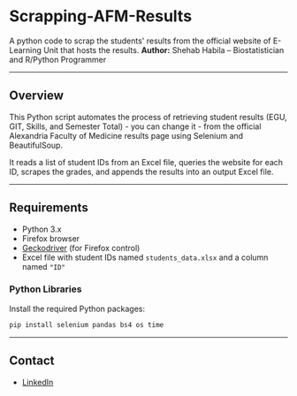 # Scrapping-AFM-Results
A python code to scrap the students' results from the official website of E-Learning Unit that hosts the results.
**Author:** Shehab Habila – Biostatistician and R/Python Programmer   

---

## Overview

This Python script automates the process of retrieving student results (EGU, GIT, Skills, and Semester Total) - you can change it - from the official Alexandria Faculty of Medicine results page using Selenium and BeautifulSoup.

It reads a list of student IDs from an Excel file, queries the website for each ID, scrapes the grades, and appends the results into an output Excel file.

---

## Requirements

- Python 3.x
- Firefox browser
- [Geckodriver](https://github.com/mozilla/geckodriver/releases) (for Firefox control)
- Excel file with student IDs named `students_data.xlsx` and a column named `"ID"`

### Python Libraries

Install the required Python packages:

```bash
pip install selenium pandas bs4 os time
```

---

## Contact
- [LinkedIn](https://www.linkedin.com/in/shehab-habila/)
